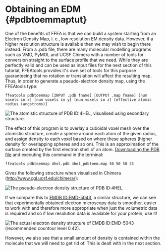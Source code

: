 
Obtaining an EDM {#pdbtoemmaptut}
=============================

One of the benefits of FFEA is that we can build a system starting from an Electron Density Map, i. e., low resolution EM density data. However, if a higher resolution structure is available then we may wish to begin there instead. From a .pdb file, there are many molecular modelling programs such as VMD, PyMOL and UCSF Chimera with a number of tools for conversion straight to the surface profile that we need. While they are perfectly valid and can be used as input files for the next section of this tutorial, FFEAtools provides it's own set of tools for this purpose guaranteeing that no rotation or translation will affect the resulting map. Thus, in order to generate a pseudo-electron density map, using the FFEAtools type: 

	ffeatools pdbtoemmap [INPUT .pdb fname] [OUTPUT .map fname] [num voxels in x] [num voxels in y] [num voxels in z] [effective atomic radius (angstroms)]

![The atomistic structure of PDB ID:4HEL, visualised using secondary structure.](4hel_2.png "GroEL Atomistic Structure")

The effect of this program is to overlay a cuboidal voxel mesh over the atomistic structure, create a sphere around each atom of the given radius, and assign density to each voxel based on where these spheres (higher density for overlapping spheres and so on). This is an approximation of the surface created by the first electron shell of an atom. [Downloading the PDB file](http://www.rcsb.org/pdb/explore.do?structureId=4HEL) and executing this command in the terminal:

	ffeatools pdbtoemmap 4hel.pdb 4hel_pdbtoem.map 50 50 50 25

Gives the following structure when visualised in Chimera (http://www.cgl.ucsf.edu/chimera/):

![The pseudo-electron density structure of PDB ID:4HEL.](4hel_pdbtoem.png "GroEL Pseudo-Electron Microscopy Structure")

If we compare this to [EMDB ID:EMD-5043](http://www.ebi.ac.uk/pdbe/entry/emdb/EMD-5043), a similar structure, we can see that experimentally obtained electron microscopy data is smoother, easier to work with and therefore more appropriate when just the volumetric data is required and so if low resolution data is available for your protein, use it! 

![The actual electron density structure of EMDB ID:EMD-5043 (recommended countour level 0.42).](emd5043_both.png "GroEL Electron Microscopy Structure")

However, we also see that a small amount of density is contained within the molecule that we will need to get rid of. This is dealt with in the next section.

